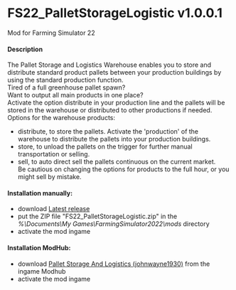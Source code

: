 # FS22_PalletStorageLogistic v1.0.0.1
Mod for Farming Simulator 22 

#### Description
The Pallet Storage and Logistics Warehouse enables you to store and distribute standard product pallets between your production buildings by using the standard production function.  
Tired of a full greenhouse pallet spawn?  
Want to output all main products in one place?  
Activate the option distribute in your production line and the pallets will be stored in the warehouse or distributed to other productions if needed.  
Options for the warehouse products:  
* distribute, to store the pallets. Activate the 'production' of the warehouse to distribute the pallets into your production buildings.
* store, to unload the pallets on the trigger for further manual transportation or selling.
* sell, to auto direct sell the pallets continuous on the current market.  
Be cautious on changing the options for products to the full hour, or you might sell by mistake.

#### Installation manually:
* download [Latest release](https://github.com/johnwayne1930/FS22_PalletStorageLogistic/releases/latest)
* put the ZIP file "FS22_PalletStorageLogistic.zip" in the  
_%\Documents\My Games\FarmingSimulator2022\mods_ directory
* activate the mod ingame

#### Installation ModHub:
* download [Pallet Storage And Logistics (johnwayne1930)](https://farming-simulator.com/mod.php?mod_id=237594) from the ingame Modhub
* activate the mod ingame

